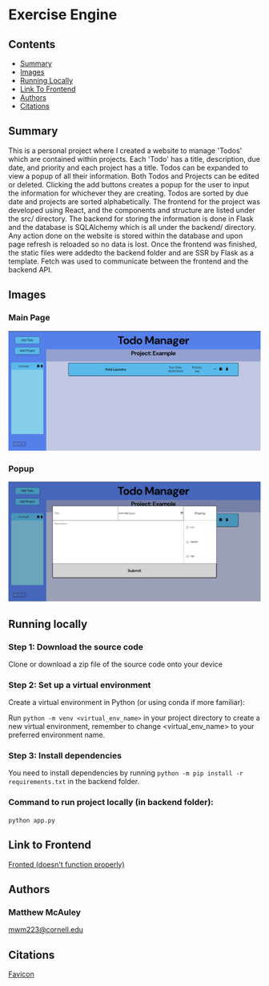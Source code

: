 # Exercise Engine
## Contents

- [Summary](#summary)
- [Images](#images)
- [Running Locally](#running-locally)
- [Link To Frontend](#link-to-frontend)
- [Authors](#authors)
- [Citations](#citations)

## Summary

This is a personal project where I created a website to manage 'Todos' which are
contained within projects. Each 'Todo' has a title, description, due date, and priority and 
each project has a title. Todos can be expanded to view a popup of all their information. Both
Todos and Projects can be edited or deleted. Clicking the add buttons creates a popup for the user
to input the information for whichever they are creating. Todos are sorted by due date and projects are sorted
alphabetically. The frontend for the project was developed using React, and the components and structure
are listed under the src/ directory. The backend for storing the information is done in Flask and the
database is SQLAlchemy which is all under the backend/ directory. Any action done on the website is stored 
within the database and upon page refresh is reloaded so no data is lost. Once the frontend was finished,
the static files were addedto the backend folder and are SSR by Flask as a template. Fetch was used to
communicate between the frontend and the backend API.

## Images

### Main Page
![Main Page Image](/data/main.png)

### Popup
![Popup Image](/data/popup.png)

## Running locally

### Step 1: Download the source code
Clone or download a zip file of the source code onto your device

### Step 2: Set up a virtual environment
Create a virtual environment in Python (or using conda if more familiar):

Run `python -m venv <virtual_env_name>` in your project directory to create a new virtual environment, remember to change <virtual_env_name> to your preferred environment name.

### Step 3: Install dependencies
You need to install dependencies by running `python -m pip install -r requirements.txt` in the backend folder.

### Command to run project locally (in backend folder): 
```python app.py```

## Link to Frontend
[Fronted (doesn't function properly)](https://matt-mcauley.github.io/todo-list-react)

## Authors
### Matthew McAuley
mwm223@cornell.edu

## Citations
[Favicon](https://www.freepik.com/icon/emoticon-square-smiling-face-with-closed-eyes_42829)